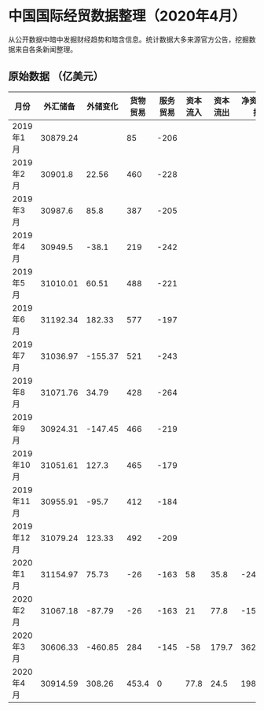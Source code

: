 # 中国国际经贸数据整理（2020年4月）

从公开数据中暗中发掘财经趋势和暗含信息。统计数据大多来源官方公告，挖掘数据来自各条新闻整理。

## 原始数据 （亿美元）

|月份 | 外汇储备 | 外储变化|		货物贸易|	服务贸易|	资本流入|	资本流出|	净资本亏损|
| ------------- | ------------- | ------------- | ------------- | ------------- | ------------- | ------------- | ------------- |
|	2019年1月	|	30879.24	|		|	85	|	-206	|		|		|		|
|	2019年2月	|	30901.8	|	22.56	|	460	|	-228	|		|		|		|
|	2019年3月	|	30987.6	|	85.8	|	387	|	-205	|		|		|		|
|	2019年4月	|	30949.5	|	-38.1	|	219	|	-242	|		|		|		|
|	2019年5月	|	31010.01	|	60.51	|	488	|	-221	|		|		|		|
|	2019年6月	|	31192.34	|	182.33	|	577	|	-197	|		|		|		|
|	2019年7月	|	31036.97	|	-155.37	|	521	|	-243	|		|		|		|
|	2019年8月	|	31071.76	|	34.79	|	428	|	-264	|		|		|		|
|	2019年9月	|	30924.31	|	-147.45	|	466	|	-219	|		|		|		|
|	2019年10月	|	31051.61	|	127.3	|	465	|	-179	|		|		|		|
|	2019年11月	|	30955.91	|	-95.7	|	412	|	-184	|		|		|		|
|	2019年12月	|	31079.24	|	123.33	|	492	|	-209	|		|		|		|
|	2020年1月	|	31154.97	|	75.73	|	-26	|	-163	|	58	|	35.8	|	-242.53	|
|	2020年2月	|	31067.18	|	-87.79	|	-26	|	-163	|	21	|	77.8	|	-158.01	|
|	2020年3月	|	30606.33	|	-460.85	|	284	|	-145	|	-58	|	179.7	|	362.15	|
|	2020年4月	|	30914.59	|	308.26	|	453.4	|	0	|	77.8	|	24.5	|	198.44	|
